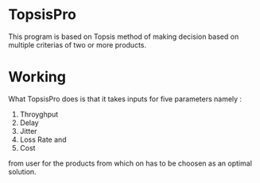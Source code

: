 # TopsisPro
This program is based on Topsis method of making decision based on multiple criterias of two or more products.

# Working
What TopsisPro does is that it takes inputs for five parameters namely :
1. Throyghput
2. Delay 
3. Jitter 
4. Loss Rate and
5. Cost 

from user for the products from which on has to be choosen as an optimal solution.

